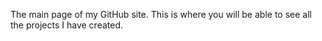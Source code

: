 The main page of my GitHub site. This is where you will be able to see all the projects I have
created.